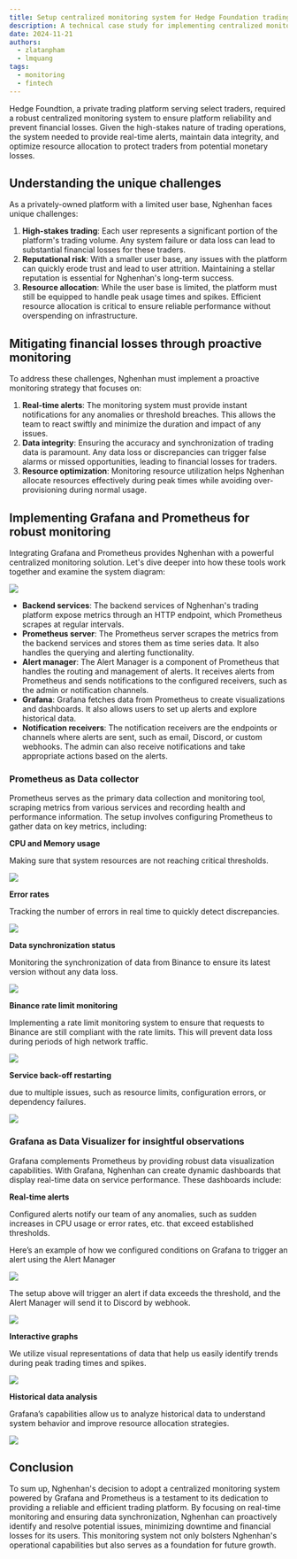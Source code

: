 ```yaml
---
title: Setup centralized monitoring system for Hedge Foundation trading platform
description: A technical case study for implementing centralized monitoring for a trading platform using Grafana and Prometheus, focusing on real-time alerts, data integrity, and resource optimization to prevent financial losses.
date: 2024-11-21
authors:
  - zlatanpham
  - lmquang
tags:
  - monitoring
  - fintech
---
```


Hedge Foundtion, a private trading platform serving select traders, required a robust centralized monitoring system to ensure platform reliability and prevent financial losses. Given the high-stakes nature of trading operations, the system needed to provide real-time alerts, maintain data integrity, and optimize resource allocation to protect traders from potential monetary losses.

## Understanding the unique challenges

As a privately-owned platform with a limited user base, Nghenhan faces unique challenges:

1. **High-stakes trading**: Each user represents a significant portion of the platform's trading volume. Any system failure or data loss can lead to substantial financial losses for these traders.
2. **Reputational risk**: With a smaller user base, any issues with the platform can quickly erode trust and lead to user attrition. Maintaining a stellar reputation is essential for Nghenhan's long-term success.
3. **Resource allocation**: While the user base is limited, the platform must still be equipped to handle peak usage times and spikes. Efficient resource allocation is critical to ensure reliable performance without overspending on infrastructure.

## Mitigating financial losses through proactive monitoring

To address these challenges, Nghenhan must implement a proactive monitoring strategy that focuses on:

1. **Real-time alerts**: The monitoring system must provide instant notifications for any anomalies or threshold breaches. This allows the team to react swiftly and minimize the duration and impact of any issues.
2. **Data integrity**: Ensuring the accuracy and synchronization of trading data is paramount. Any data loss or discrepancies can trigger false alarms or missed opportunities, leading to financial losses for traders.
3. **Resource optimization**: Monitoring resource utilization helps Nghenhan allocate resources effectively during peak times while avoiding over-provisioning during normal usage.

## Implementing Grafana and Prometheus for robust monitoring

Integrating Grafana and Prometheus provides Nghenhan with a powerful centralized monitoring solution. Let's dive deeper into how these tools work together and examine the system diagram:

![](assets/nghenhan-monitoring-system-diagram.webp)

- **Backend services**: The backend services of Nghenhan's trading platform expose metrics through an HTTP endpoint, which Prometheus scrapes at regular intervals.
- **Prometheus server**: The Prometheus server scrapes the metrics from the backend services and stores them as time series data. It also handles the querying and alerting functionality.
- **Alert manager**: The Alert Manager is a component of Prometheus that handles the routing and management of alerts. It receives alerts from Prometheus and sends notifications to the configured receivers, such as the admin or notification channels.
- **Grafana**: Grafana fetches data from Prometheus to create visualizations and dashboards. It also allows users to set up alerts and explore historical data.
- **Notification receivers**: The notification receivers are the endpoints or channels where alerts are sent, such as email, Discord, or custom webhooks. The admin can also receive notifications and take appropriate actions based on the alerts.

### Prometheus as Data collector

Prometheus serves as the primary data collection and monitoring tool, scraping metrics from various services and recording health and performance information. The setup involves configuring Prometheus to gather data on key metrics, including:

**CPU and Memory usage**

Making sure that system resources are not reaching critical thresholds.

![](assets/nghenhan-cpu-usage.webp)

**Error rates**

Tracking the number of errors in real time to quickly detect discrepancies.

![](assets/nghenhan-error-rate.webp)

**Data synchronization status**

Monitoring the synchronization of data from Binance to ensure its latest version without any data loss.

![](assets/data-sync-status.webp)

**Binance rate limit monitoring**

Implementing a rate limit monitoring system to ensure that requests to Binance are still compliant with the rate limits. This will prevent data loss during periods of high network traffic.

![](assets/nghenhan-binance-rate-limit.webp)

**Service back-off restarting**

due to multiple issues, such as resource limits, configuration errors, or dependency failures.

![](assets/nghenhan-service-back-off-restarting.webp)

### Grafana as Data Visualizer for insightful observations

Grafana complements Prometheus by providing robust data visualization capabilities. With Grafana, Nghenhan can create dynamic dashboards that display real-time data on service performance. These dashboards include:

**Real-time alerts**

Configured alerts notify our team of any anomalies, such as sudden increases in CPU usage or error rates, etc. that exceed established thresholds.

Here’s an example of how we configured conditions on Grafana to trigger an alert using the Alert Manager

![](assets/nghenhan-real-time-alert.webp)

The setup above will trigger an alert if data exceeds the threshold, and the Alert Manager will send it to Discord by webhook.

![](assets/nghenhan-discord-alert.webp)

**Interactive graphs**

We utilize visual representations of data that help us easily identify trends during peak trading times and spikes.

![](assets/nghenhan-interactive-graph.webp)

**Historical data analysis**

Grafana’s capabilities allow us to analyze historical data to understand system behavior and improve resource allocation strategies.

![](assets/nghenhan-historical-analytics.webp)

## Conclusion

To sum up, Nghenhan's decision to adopt a centralized monitoring system powered by Grafana and Prometheus is a testament to its dedication to providing a reliable and efficient trading platform. By focusing on real-time monitoring and ensuring data synchronization, Nghenhan can proactively identify and resolve potential issues, minimizing downtime and financial losses for its users. This monitoring system not only bolsters Nghenhan's operational capabilities but also serves as a foundation for future growth.

